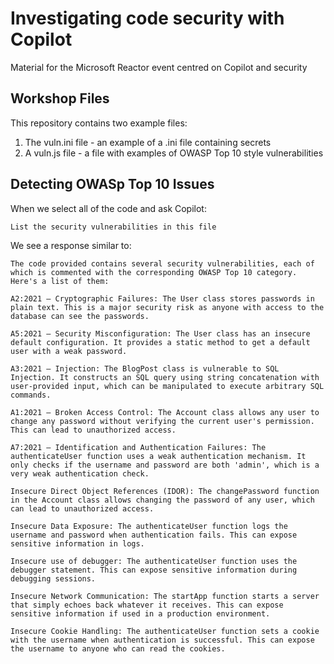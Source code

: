 # Investigating code security with Copilot 
Material for the Microsoft Reactor event centred on Copilot and security

## Workshop Files

This repository contains two example files:

1. The vuln.ini file - an example of a .ini file containing secrets
2. A vuln.js file - a file with examples of OWASP Top 10 style vulnerabilities 


## Detecting OWASp Top 10 Issues

When we select all of the code and ask Copilot:

```console
List the security vulnerabilities in this file
```

We see a response similar to:

```console
The code provided contains several security vulnerabilities, each of which is commented with the corresponding OWASP Top 10 category. Here's a list of them:

A2:2021 – Cryptographic Failures: The User class stores passwords in plain text. This is a major security risk as anyone with access to the database can see the passwords.

A5:2021 – Security Misconfiguration: The User class has an insecure default configuration. It provides a static method to get a default user with a weak password.

A3:2021 – Injection: The BlogPost class is vulnerable to SQL Injection. It constructs an SQL query using string concatenation with user-provided input, which can be manipulated to execute arbitrary SQL commands.

A1:2021 – Broken Access Control: The Account class allows any user to change any password without verifying the current user's permission. This can lead to unauthorized access.

A7:2021 – Identification and Authentication Failures: The authenticateUser function uses a weak authentication mechanism. It only checks if the username and password are both 'admin', which is a very weak authentication check.

Insecure Direct Object References (IDOR): The changePassword function in the Account class allows changing the password of any user, which can lead to unauthorized access.

Insecure Data Exposure: The authenticateUser function logs the username and password when authentication fails. This can expose sensitive information in logs.

Insecure use of debugger: The authenticateUser function uses the debugger statement. This can expose sensitive information during debugging sessions.

Insecure Network Communication: The startApp function starts a server that simply echoes back whatever it receives. This can expose sensitive information if used in a production environment.

Insecure Cookie Handling: The authenticateUser function sets a cookie with the username when authentication is successful. This can expose the username to anyone who can read the cookies.
```

 

